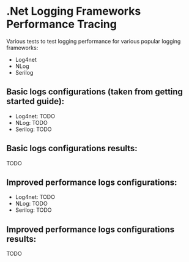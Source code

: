 # .Net Logging Frameworks Performance Tracing
Various tests to test logging performance for various popular logging  frameworks:
- Log4net
- NLog
- Serilog

## Basic logs configurations (taken from getting started guide):
- Log4net:
TODO
- NLog:
TODO
- Serilog:
TODO

## Basic logs configurations results:
TODO

## Improved performance logs configurations:
- Log4net:
TODO
- NLog:
TODO
- Serilog:
TODO

## Improved performance logs configurations results:
TODO
